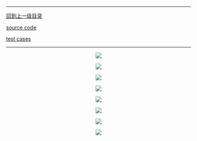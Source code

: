 ----------
[回到上一级目录](https://zhaochenyou.github.io/Way-to-Algorithm/Chapter-3/)

[source code](https://github.com/zhaochenyou/Way-to-Algorithm/blob/master/Chapter-3/src/LeftistTree.hpp)

[test cases](https://github.com/zhaochenyou/Way-to-Algorithm/blob/master/Chapter-3/src/LeftistTree.cpp)

----------
<p align="center"><img src="https://github.com/zhaochenyou/Way-to-Algorithm/raw/master/Chapter-3/res/LeftistTree-1.png" /></p>
<p align="center"><img src="https://github.com/zhaochenyou/Way-to-Algorithm/raw/master/Chapter-3/res/LeftistTree-2.png" /></p>
<p align="center"><img src="https://github.com/zhaochenyou/Way-to-Algorithm/raw/master/Chapter-3/res/LeftistTree-3.png" /></p>
<p align="center"><img src="https://github.com/zhaochenyou/Way-to-Algorithm/raw/master/Chapter-3/res/LeftistTree-4.png" /></p>
<p align="center"><img src="https://github.com/zhaochenyou/Way-to-Algorithm/raw/master/Chapter-3/res/LeftistTree-5.png" /></p>
<p align="center"><img src="https://github.com/zhaochenyou/Way-to-Algorithm/raw/master/Chapter-3/res/LeftistTree-6.png" /></p>
<p align="center"><img src="https://github.com/zhaochenyou/Way-to-Algorithm/raw/master/Chapter-3/res/LeftistTree-7.png" /></p>
<p align="center"><img src="https://github.com/zhaochenyou/Way-to-Algorithm/raw/master/Chapter-3/res/LeftistTree-8.png" /></p>
